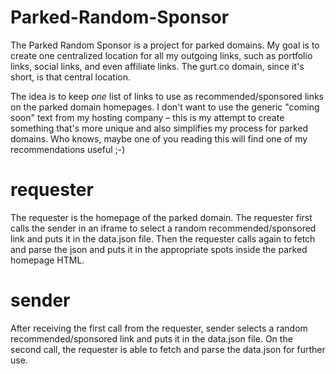 # Parked-Random-Sponsor

The Parked Random Sponsor is a project for parked domains. My goal is to create one centralized location for all my outgoing links, such as portfolio links, social links, and even affiliate links. The gurt.co domain, since it's short, is that central location. 

The idea is to keep *one* list of links to use as recommended/sponsored links on the parked domain homepages. I don't want to use the generic "coming soon" text from my hosting company – this is my attempt to create something that's more unique and also simplifies my process for parked domains. Who knows, maybe one of you reading this will find one of my recommendations useful ;-)

# requester

The requester is the homepage of the parked domain. The requester first calls the sender in an iframe to select a random recommended/sponsored link and puts it in the data.json file. Then the requester calls again to fetch and parse the json and puts it in the appropriate spots inside the parked homepage HTML.

# sender

After receiving the first call from the requester, sender selects a random recommended/sponsored link and puts it in the data.json file. On the second call, the requester is able to fetch and parse the data.json for further use.
